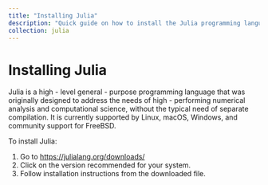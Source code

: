 ```yaml
---
title: "Installing Julia"
description: "Quick guide on how to install the Julia programming language"
collection: julia
---
```


Installing Julia
================

Julia is a high - level general - purpose programming language that was
originally designed to address the needs of high - performing numerical
analysis and computational science, without the typical need of separate
compilation. It is currently supported by Linux, macOS, Windows, and
community support for FreeBSD.

To install Julia:

1. Go to <https://julialang.org/downloads/>
2. Click on the version recommended for your system.
3. Follow installation instructions from the downloaded file.
